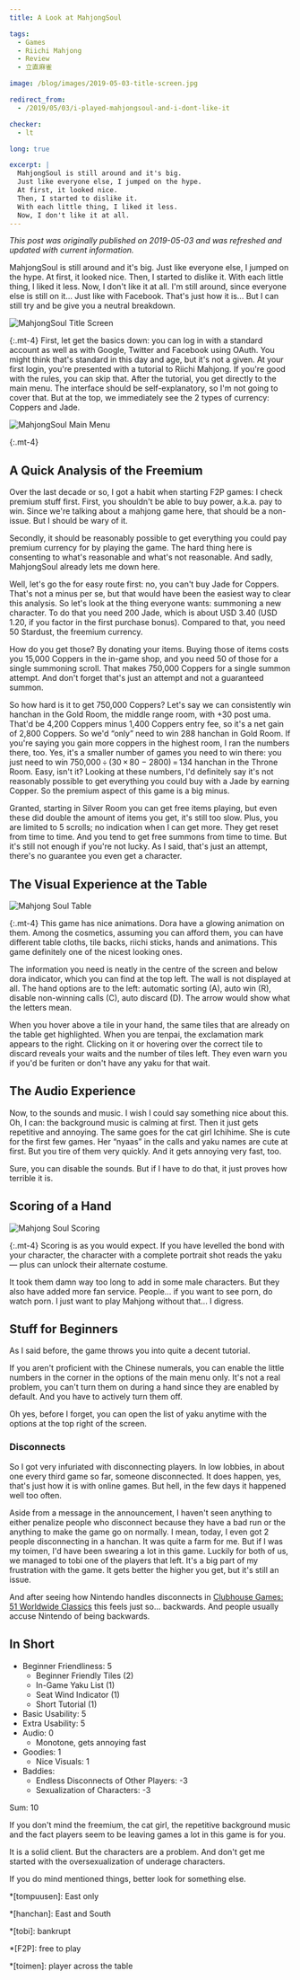 ```yaml
---
title: A Look at MahjongSoul

tags:
  - Games
  - Riichi Mahjong
  - Review
  - 立直麻雀

image: /blog/images/2019-05-03-title-screen.jpg

redirect_from: 
  - /2019/05/03/i-played-mahjongsoul-and-i-dont-like-it

checker:
  - lt

long: true

excerpt: |
  MahjongSoul is still around and it's big.
  Just like everyone else, I jumped on the hype.
  At first, it looked nice.
  Then, I started to dislike it.
  With each little thing, I liked it less.
  Now, I don't like it at all.
---
```

*This post was originally published on 2019-05-03 and was refreshed and updated with current information.*

MahjongSoul is still around and it's big.
Just like everyone else, I jumped on the hype.
At first, it looked nice.
Then, I started to dislike it.
With each little thing, I liked it less.
Now, I don't like it at all.
I'm still around, since everyone else is still on it…
Just like with Facebook.
That's just how it is…
But I can still try and be give you a neutral breakdown.
<!--more-->

<picture>
  <source srcset="{{ '/blog/images/2019-05-03-title-screen.avif' | absolute_url }}" type="image/avif">
  <source srcset="{{ '/blog/images/2019-05-03-title-screen.webp' | absolute_url }}" type="image/webp">
  <img loading="lazy" src="{{ '/blog/images/2019-05-03-title-screen.jpg' | absolute_url }}" alt="MahjongSoul Title Screen">
</picture>

{:.mt-4}
First, let get the basics down: you can log in with a standard account as well as with Google, Twitter and Facebook using OAuth.
You might think that's standard in this day and age, but it's not a given.
At your first login, you're presented with a tutorial to Riichi Mahjong.
If you're good with the rules, you can skip that.
After the tutorial, you get directly to the main menu.
The interface should be self-explanatory, so I'm not going to cover that.
But at the top, we immediately see the 2 types of currency: Coppers and Jade.

<picture>
  <source srcset="{{ '/blog/images/2019-05-03-main-menu.avif' | absolute_url }}" type="image/avif">
  <source srcset="{{ '/blog/images/2019-05-03-main-menu.webp' | absolute_url }}" type="image/webp">
  <img loading="lazy" src="{{ '/blog/images/2019-05-03-main-menu.jpg' | absolute_url }}" alt="MahjongSoul Main Menu">
</picture>

{:.mt-4}
## A Quick Analysis of the Freemium

Over the last decade or so, I got a habit when starting F2P games: I check premium stuff first.
First, you shouldn't be able to buy power, a.k.a. pay to win.
Since we're talking about a mahjong game here, that should be a non-issue.
But I should be wary of it.

Secondly, it should be reasonably possible to get everything you could pay premium currency for by playing the game.
The hard thing here is consenting to what's reasonable and what's not reasonable.
And sadly, MahjongSoul already lets me down here.

Well, let's go the for easy route first: no, you can't buy Jade for Coppers.
That's not a minus per se, but that would have been the easiest way to clear this analysis.
So let's look at the thing everyone wants: summoning a new character.
To do that you need 200 Jade, which is about USD 3.40 (USD 1.20, if you factor in the first purchase bonus).
Compared to that, you need 50 Stardust, the freemium currency.

How do you get those?
By donating your items.
Buying those of items costs you 15,000 Coppers in the in-game shop, and you need 50 of those for a single summoning scroll.
That makes 750,000 Coppers for a single summon attempt.
And don't forget that's just an attempt and not a guaranteed summon.

So how hard is it to get 750,000 Coppers?
Let's say we can consistently win hanchan in the Gold Room, the middle range room, with +30 post uma.
That'd be 4,200 Coppers minus 1,400 Coppers entry fee, so it's a net gain of 2,800 Coppers.
So we'd “only” need to win 288 hanchan in Gold Room.
If you're saying you gain more coppers in the highest room, I ran the numbers there, too.
Yes, it's a smaller number of games you need to win there: you just need to win 750,000&thinsp;÷&thinsp;(30&thinsp;×&thinsp;80 − 2800)&thinsp;=&thinsp;134&nbsp;hanchan in the Throne Room.
Easy, isn't it?
Looking at these numbers, I'd definitely say it's not reasonably possible to get everything you could buy with a Jade by earning Copper.
So the premium aspect of this game is a big minus.

Granted, starting in Silver Room you can get free items playing, but even these did double the amount of items you get, it's still too slow.
Plus, you are limited to 5 scrolls; no indication when I can get more.
They get reset from time to time.
And you tend to get free summons from time to time.
But it's still not enough if you're not lucky.
As I said, that's just an attempt, there's no guarantee you even get a character.

## The Visual Experience at the Table

<picture>
  <source srcset="{{ '/blog/images/2019-05-03-table.avif' | absolute_url }}" type="image/avif">
  <source srcset="{{ '/blog/images/2019-05-03-table.webp' | absolute_url }}" type="image/webp">
  <img loading="lazy" src="{{ '/blog/images/2019-05-03-table.jpg' | absolute_url }}" alt="Mahjong Soul Table">
</picture>

{:.mt-4}
This game has nice animations.
Dora have a glowing animation on them.
Among the cosmetics, assuming you can afford them, you can have different table cloths, tile backs, riichi sticks, hands and animations.
This game definitely one of the nicest looking ones.

The information you need is neatly in the centre of the screen and below dora indicator, which you can find at the top left.
The wall is not displayed at all.
The hand options are to the left: automatic sorting (A), auto win (R), disable non-winning calls (C), auto discard (D).
The arrow would show what the letters mean.

When you hover above a tile in your hand, the same tiles that are already on the table get highlighted.
When you are tenpai, the exclamation mark appears to the right.
Clicking on it or hovering over the correct tile to discard reveals your waits and the number of tiles left.
They even warn you if you'd be furiten or don't have any yaku for that wait.

## The Audio Experience

Now, to the sounds and music.
I wish I could say something nice about this.
Oh, I can: the background music is calming at first.
Then it just gets repetitive and annoying.
The same goes for the cat girl Ichihime.
She is cute for the first few games.
Her “nyaas” in the calls and yaku names are cute at first.
But you tire of them very quickly.
And it gets annoying very fast, too.

Sure, you can disable the sounds.
But if I have to do that, it just proves how terrible it is.

## Scoring of a Hand

<picture>
  <source srcset="{{ '/blog/images/2019-05-03-hand.avif' | absolute_url }}" type="image/avif">
  <source srcset="{{ '/blog/images/2019-05-03-hand.webp' | absolute_url }}" type="image/webp">
  <img loading="lazy" src="{{ '/blog/images/2019-05-03-hand.jpg' | absolute_url }}" alt="Mahjong Soul Scoring">
</picture>

{:.mt-4}
Scoring is as you would expect.
If you have levelled the bond with your character, the character with a complete portrait shot reads the yaku — plus can unlock their alternate costume.

It took them damn way too long to add in some male characters.
But they also have added more fan service.
People... if you want to see porn, do watch porn.
I just want to play Mahjong without that... I digress.

## Stuff for Beginners

As I said before, the game throws you into quite a decent tutorial.

If you aren't proficient with the Chinese numerals, you can enable the little numbers in the corner in the options of the main menu only.
It's not a real problem, you can't turn them on during a hand since they are enabled by default.
And you have to actively turn them off.

Oh yes, before I forget, you can open the list of yaku anytime with the options at the top right of the screen.

### Disconnects

So I got very infuriated with disconnecting players.
In low lobbies, in about one every third game so far, someone disconnected.
It does happen, yes, that's just how it is with online games.
But hell, in the few days it happened well too often.

Aside from a message in the announcement, I haven't seen anything to either penalize people who disconnect because they have a bad run or the anything to make the game go on normally.
I mean, today, I even got 2 people disconnecting in a hanchan.
It was quite a farm for me.
But if I was my toimen, I'd have been swearing a lot in this game.
Luckily for both of us, we managed to tobi one of the players that left.
It's a big part of my frustration with the game.
It gets better the higher you get, but it's still an issue.

And after seeing how Nintendo handles disconnects in [Clubhouse Games: 51 Worldwide Classics](/blog/2020/06-05-a-look-at-riichi-mahjong-in-clubhouse-games-51-worldwide-classics/) this feels just so… backwards.
And people usually accuse Nintendo of being backwards.

## In Short

- Beginner Friendliness: 5
  - Beginner Friendly Tiles (2)
  - In-Game Yaku List (1)
  - Seat Wind Indicator (1)
  - Short Tutorial (1)
- Basic Usability: 5
- Extra Usability: 5
- Audio: 0
  - Monotone, gets annoying fast
- Goodies: 1
  - Nice Visuals: 1
- Baddies:
  - Endless Disconnects of Other Players: -3
  - Sexualization of Characters: -3

Sum: 10

If you don't mind the freemium, the cat girl, the repetitive background music and the fact players seem to be leaving games a lot in this game is for you.

It is a solid client.
But the characters are a problem.
And don't get me started with the oversexualization of underage characters.

If you do mind mentioned things, better look for something else.

*[tompuusen]: East only

*[hanchan]: East and South

*[tobi]: bankrupt

*[F2P]: free to play

*[toimen]: player across the table
